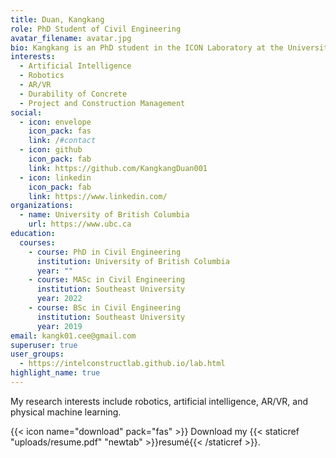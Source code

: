 ```yaml
---
title: Duan, Kangkang
role: PhD Student of Civil Engineering
avatar_filename: avatar.jpg
bio: Kangkang is an PhD student in the ICON Laboratory at the University of British Columbia. Previously, he received his BSc degree in Highway and Bridge Engineering from Southeast University (Mao Yisheng Class) in 2019. Then, he received his MASc degree in Civil Engineering from Southeast University in 2022. His research interests include robotics, artificial intelligence, AR/VR, and physical machine learning.
interests:
  - Artificial Intelligence
  - Robotics
  - AR/VR
  - Durability of Concrete
  - Project and Construction Management
social:
  - icon: envelope
    icon_pack: fas
    link: /#contact
  - icon: github
    icon_pack: fab
    link: https://github.com/KangkangDuan001
  - icon: linkedin
    icon_pack: fab
    link: https://www.linkedin.com/
organizations:
  - name: University of British Columbia
    url: https://www.ubc.ca
education:
  courses:
    - course: PhD in Civil Engineering
      institution: University of British Columbia
      year: ""
    - course: MASc in Civil Engineering
      institution: Southeast University
      year: 2022
    - course: BSc in Civil Engineering
      institution: Southeast University
      year: 2019
email: kangk01.cee@gmail.com
superuser: true
user_groups:
  - https://intelconstructlab.github.io/lab.html
highlight_name: true
---
```

My research interests include robotics, artificial intelligence, AR/VR, and physical machine learning.

{{< icon name="download" pack="fas" >}} Download my {{< staticref "uploads/resume.pdf" "newtab" >}}resumé{{< /staticref >}}.

